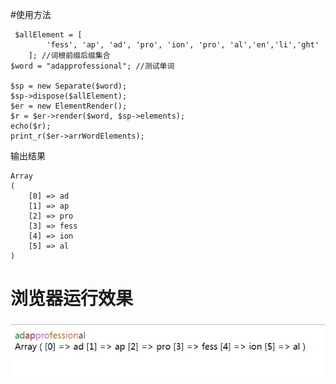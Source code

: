#使用方法
```
 $allElement = [
        'fess', 'ap', 'ad', 'pro', 'ion', 'pro', 'al','en','li','ght'
    ]; //词根前缀后缀集合
$word = "adapprofessional"; //测试单词

$sp = new Separate($word);
$sp->dispose($allElement);
$er = new ElementRender();
$r = $er->render($word, $sp->elements);
echo($r);
print_r($er->arrWordElements);

```
输出结果
```
Array
(
    [0] => ad
    [1] => ap
    [2] => pro
    [3] => fess
    [4] => ion
    [5] => al
)
```

# 浏览器运行效果

![页面](https://github.com/caoygx/wordElement/blob/master/1.jpg)
